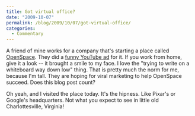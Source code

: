 ```yaml
---
title: Got virtual office?
date: "2009-10-07"
permalink: /blog/2009/10/07/got-virtual-office/
categories:
  - Commentary
---
```

A friend of mine works for a company that's starting a place called [OpenSpace][1]. They did a [funny YouTube ad][2] for it. If you work from home, give it a look -- it brought a smile to my face. I love the "trying to write on a whiteboard way down low" thing. That is pretty much the norm for me, because I'm tall. They are hoping for viral marketing to help OpenSpace succeed. Does this blog post count?

Oh yeah, and I visited the place today. It's the hipness. Like Pixar's or Google's headquarters. Not what you expect to see in little old Charlottesville, Virginia!

 [1]: http://getopenspace.com/
 [2]: http://www.youtube.com/watch?v=SyxvXBA0EHY
